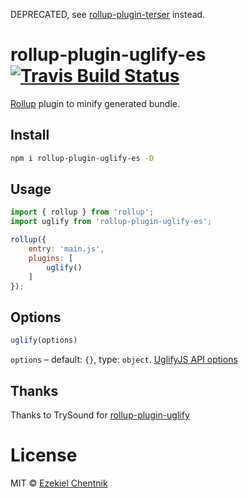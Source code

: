 DEPRECATED, see [rollup-plugin-terser](https://github.com/TrySound/rollup-plugin-terser) instead.



# rollup-plugin-uglify-es [![Travis Build Status][travis-img]][travis]

[travis-img]: https://travis-ci.org/ezekielchentnik/rollup-plugin-uglify-es.svg
[travis]: https://travis-ci.org/ezekielchentnik/rollup-plugin-uglify-es

[Rollup](https://github.com/rollup/rollup) plugin to minify generated bundle.

## Install

```sh
npm i rollup-plugin-uglify-es -D
```

## Usage

```js
import { rollup } from 'rollup';
import uglify from 'rollup-plugin-uglify-es';

rollup({
	entry: 'main.js',
	plugins: [
		uglify()
	]
});
```

## Options

```js
uglify(options)
```

`options` – default: `{}`, type: `object`. [UglifyJS API options](https://github.com/mishoo/UglifyJS2)

## Thanks
Thanks to TrySound for [rollup-plugin-uglify](https://github.com/TrySound/rollup-plugin-uglify)

# License

MIT © [Ezekiel Chentnik](mailto:me@ezekielchentnik.com)
